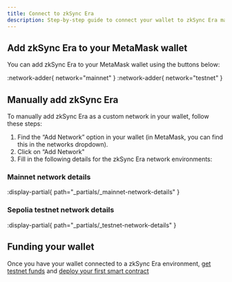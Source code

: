```yaml
---
title: Connect to zkSync Era
description: Step-by-step guide to connect your wallet to zkSync Era mainnet and testnet.
---
```


## Add zkSync Era to your MetaMask wallet

You can add zkSync Era to your MetaMask wallet using the buttons below:

:network-adder{ network="mainnet" }  :network-adder{ network="testnet" }

## Manually add zkSync Era

To manually add zkSync Era as a custom network in your wallet, follow these steps:

1. Find the “Add Network” option in your wallet (in MetaMask, you can find this in the networks dropdown).
1. Click on “Add Network"
1. Fill in the following details for the zkSync Era network environments:

### Mainnet network details

:display-partial{ path="_partials/_mainnet-network-details" }

### Sepolia testnet network details

:display-partial{ path="_partials/_testnet-network-details" }

## Funding your wallet

Once you have your wallet connected to a zkSync Era environment, [get testnet funds](/ecosystem/network-faucets) and [deploy your first smart contract](/build/zksync-101/deploy-your-first-contract)
